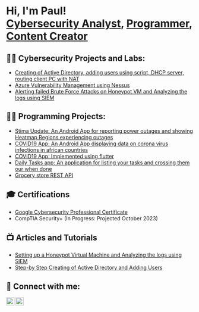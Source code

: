 <h1>Hi, I'm Paul! <br/><a href="https://github.com/paulokeyo">Cybersecurity Analyst</a>, <a href="https://github.com/paulokeyo/">Programmer</a>, <a href="https://www.medium.com/@okeyopaul">Content Creator</a></h1>

<h2>👨‍💻 Cybersecurity Projects and Labs:</h2>

- [Creating of Active Directory, adding users using script, DHCP server, routing client PC with NAT ](https://github.com/paulokeyo/AD-DS)
- [Azure Vulnerability Management using Nessus](https://github.com/paulokeyo/nessus)
- [Alerting failed Brute Force Attacks on Honeypot VM and Analyzing the logs using SIEM](https://github.com/paulokeyo/failedRDPAttacks)

<h2>👨‍💻 Programming Projects:</h2>

- [Stima Update: An Android App for reporting power outages and showing Heatmap Regions experiencing outages ](https://github.com/paulokeyo/StimaUpdate)
- [COVID19 App: An Android App displaying data on corona virus infections in african countries](https://github.com/paulokeyo/Covid19_Africa_Tracker-App)
- [COVID19 App: Implemented using flutter](https://github.com/paulokeyo/african_covid19_tracker)
- [Daily Tasks app: An application for listing your tasks and crossing them our when done](https://github.com/paulokeyo/flutter_tasks_app)
- [Grocery store REST API](https://github.com/paulokeyo/online_grocery_store_api)

<h2>🎓 Certifications</h2>

- [Google Cybersecurity Professional Certificate](https://coursera.org/share/e3bce7cf10148adb65302e1c9ef091ef)
- CompTIA Security+ (In Progress: Projected October 2023)

<h2>📺 Articles and Tutorials</h2>

- [Setting up a Honeypot Virtual Machine and Analyzing the logs using SIEM](https://medium.com/@okeyopaul/creating-a-honeypot-windows-10-virtual-machine-and-analyzing-the-logs-using-microsoft-sentinel-985b57979c41)
- [Step-by Step Creating of Active Directory and Adding Users](https://medium.com/@okeyopaul/step-by-step-creating-of-active-directory-and-adding-users-adf18611f0da)

<h2> 🤳 Connect with me:</h2>

[<img align="left" alt="JoshMadakor | Twitter" width="22px" src="https://cdn.jsdelivr.net/npm/simple-icons@v3/icons/twitter.svg" />][twitter]
[<img align="left" alt="JoshMadakor | LinkedIn" width="22px" src="https://cdn.jsdelivr.net/npm/simple-icons@v3/icons/linkedin.svg" />][linkedin]


[twitter]: https://twitter.com/ampaul_
[linkedin]: https://linkedin.com/in/zzzzzz

<!--
**paulokeyo/paulokeyo** is a ✨ _special_ ✨ repository because its `README.md` (this file) appears on your GitHub profile.

Here are some ideas to get you started:

- 🔭 I’m currently working on ...
- 🌱 I’m currently learning ...
- 👯 I’m looking to collaborate on ...
- 🤔 I’m looking for help with ...
- 💬 Ask me about ...
- 📫 How to reach me: ...
- 😄 Pronouns: ...
- ⚡ Fun fact: ...
-->
